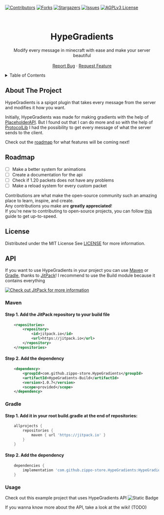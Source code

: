 [![Contributors][contributors-shield]][contributors-url]
[![Forks][forks-shield]][forks-url]
[![Stargazers][stars-shield]][stars-url]
[![Issues][issues-shield]][issues-url]
[![AGPLv3 License][license-shield]][license-url]

<!-- PROJECT LOGO -->
<br />
<div align="center">
  <h1>HypeGradients</h1>
  <p>
    Modify every message in minecraft with ease and make your server beautiful
    <br />
    <br />
    <a href="https://github.com/zippo-store/HypeGradients/issues">Report Bug</a>
    ·
    <a href="https://github.com/zippo-store/HypeGradients/issues">Request Feature</a>
  </p>
</div>




<!-- TABLE OF CONTENTS -->
<details>
  <summary>Table of Contents</summary>
  <ol>
    <li><a href="#about-the-project">About The Project</a></li>
    <li><a href="#roadmap">Roadmap</a></li>
    <li><a href="#license">License</a></li>
    <li>
        <a href="#API">API</a>
        <ul>
            <li><a href="#Maven">Maven</a></li>
            <li><a href="#Gradle">Gradle</a></li>
            <li><a href="#Usage">Usage</a></li>
        </ul>
    </li>

  </ol>
</details>




<!-- ABOUT THE PROJECT -->

## About The Project

HypeGradients is a spigot plugin that takes every message from the server and modifies it how you want.

Initially, HypeGradients was made for making gradients with the help
of [PlaceholderAPI](https://github.com/PlaceholderAPI/PlaceholderAPI).
But I found out that I can do more and so with the help of [ProtocolLib](https://github.com/dmulloy2/ProtocolLib) I had
the possibility
to get every message of what the server sends to the client.

Check out the [roadmap](#roadmap) for what features will be coming next!

<!-- ROADMAP -->

## Roadmap

- [ ] Make a better system for animations
- [ ] Create a documentation for the api
- [ ] Check if 1.20 packets does not have any problems
- [ ] Make a reload system for every custom packet

Contributions are what make the open-source community such an amazing place to learn, inspire, and create.  
Any contributions you make are **greatly appreciated**!  
If you're new to contributing to open-source projects,
you can follow [this](https://docs.github.com/en/get-started/quickstart/contributing-to-projects) guide to get
up-to-speed.




<!-- LICENSE -->

## License

Distributed under the MIT License
See [LICENSE][license-url] for more information.

## API

If you want to use HypeGradients in your project you can use [Maven](#maven) or [Gradle](#gradle), thanks
to [JitPack](https://jitpack.io)!
I recommend to use the Build module because it contains everything

[![](https://jitpack.io/v/zippo-store/HypeGradients.svg "Check out JitPack for more information")](https://jitpack.io/#zippo-store/HypeGradients)

### Maven

#### Step 1. Add the JitPack repository to your build file

```xml
    <repositories>
        <repository>
            <id>jitpack.io</id>
            <url>https://jitpack.io</url>
        </repository>
    </repositories>
```

#### Step 2. Add the dependency

```xml
    <dependency>
        <groupId>com.github.zippo-store.HypeGradients</groupId>
        <artifactId>HypeGradients-Build</artifactId>
        <version>1.0.7</version>
        <scope>provided</scope>
    </dependency>
```

### Gradle

#### Step 1. Add it in your root build.gradle at the end of repositories:

```groovy
    allprojects {
        repositories {
            maven { url 'https://jitpack.io' }
        }
    }
```

#### Step 2. Add the dependency

```groovy
    dependencies {
        implementation 'com.github.zippo-store.HypeGradients:HypeGradients-Build:1.0.7'
    }
```

### Usage

Check out this example project that uses HypeGradients API
![Static Badge](https://img.shields.io/badge/HypeGradientsGUI-3?style=plastic&logo=github&logoColor=black&label=Check%20out&link=https%3A%2F%2Fgithub.com%2FDoubleNico%2FHypeGradients-GUI)

If you wanna know more about the API, take a look at the wiki! (TODO)

<!-- MARKDOWN LINKS & IMAGES -->
<!-- https://www.markdownguide.org/basic-syntax/#reference-style-links -->

[contributors-shield]: https://img.shields.io/github/contributors/zippo-store/HypeGradients.svg?style=for-the-badge

[contributors-url]: https://github.com/zippo-store/HypeGradients/graphs/contributors

[forks-shield]: https://img.shields.io/github/forks/zippo-store/HypeGradients.svg?style=for-the-badge

[forks-url]: https://github.com/zippo-store/HypeGradients/network/members

[stars-shield]: https://img.shields.io/github/stars/zippo-store/HypeGradients.svg?style=for-the-badge

[stars-url]: https://github.com/zippo-store/HypeGradients/stargazers

[issues-shield]: https://img.shields.io/github/issues/zippo-store/HypeGradients.svg?style=for-the-badge

[issues-url]: https://github.com/zippo-store/HypeGradients/issues

[license-shield]: https://img.shields.io/github/license/zippo-store/HypeGradients.svg?style=for-the-badge

[license-url]: https://github.com/zippos-tore/HypeGradients/blob/master/LICENSE